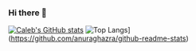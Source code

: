 ### Hi there 👋
[![Caleb's GitHub stats](https://github-readme-stats.vercel.app/api?username=cpbeachler&show_icons=true&theme=radical&hide=stars)](https://github.com/anuraghazra/github-readme-stats)
![Top Langs](https://github-readme-stats.vercel.app/api/top-langs/?username=cpbeachler&layout=compact&theme=radical)](https://github.com/anuraghazra/github-readme-stats)
<!--
**cpbeachler/cpbeachler** is a ✨ _special_ ✨ repository because its `README.md` (this file) appears on your GitHub profile.

Here are some ideas to get you started:

- 🔭 I’m currently working on ...
- 🌱 I’m currently learning ...
- 👯 I’m looking to collaborate on ...
- 🤔 I’m looking for help with ...
- 💬 Ask me about ...
- 📫 How to reach me: ...
- 😄 Pronouns: ...
- ⚡ Fun fact: ...
-->
